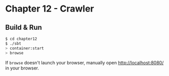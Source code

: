 # Chapter 12 - Crawler #

## Build & Run ##

```sh
$ cd chapter12
$ ./sbt
> container:start
> browse
```

If `browse` doesn't launch your browser, manually open [http://localhost:8080/](http://localhost:8080/) in your browser.
